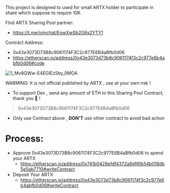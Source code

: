  This project is designed to used for small ARTX holder to participate in share which suppose to require 10K.
 
 FInd ARTX Sharing Pool partner:
 - https://t.me/joinchat/EgwXwSb2G6s2YTY1
  
  Contract Address:
  * 0x43e3073D73B8c9061174F3C2c977E6B4aBfb0d06
  * https://etherscan.io/address/0x43e3073d73b8c9061174f3c2c977e6b4abfb0d06#code
 
  
  
  
  
  
 ![1_Mv8QWw-E4EGIEz5by_0MOA](https://user-images.githubusercontent.com/38970774/113503531-19adfb00-9565-11eb-87dd-9e09839d28e5.png)
 
 
 
 WARMING: It is not official published by ARTX , use at your own risk !



* To support Dev , send any amount of ETH to this Sharing Pool Contract, thank you 🦄 !
> 0x43e3073D73B8c9061174F3C2c977E6B4aBfb0d06

* Only use  Contract above , **DON'T** use other contract to avoid bad action 


# Process:
* Approve 0x43e3073D73B8c9061174F3C2c977E6B4aBfb0d06 to spend your ARTX
  - https://etherscan.io/address/0x741b0428efdf4372a8df6fb54b018db5e5ab7710#writeContract
* Deposit Your ARTX 
  - https://etherscan.io/address/0x43e3073d73b8c9061174f3c2c977e6b4abfb0d06#writeContract
